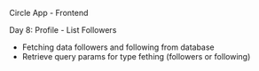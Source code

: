 Circle App - Frontend

Day 8: Profile - List Followers

- Fetching data followers and following from database
- Retrieve query params for type fething (followers or following)

